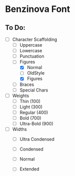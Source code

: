 Benzinova Font
==============

To Do:
------
- [ ] Character Scaffolding
	- [ ] Uppercase
	- [ ] Lowercase
	- [ ] Punctuation
	- [ ] Figures
		- [x] Normal
		- [ ] OldStyle
		- [x] Figures
	- [ ] Braces
	- [ ] Special Chars
- [ ] Weights
	- [ ] Thin (100)
	- [ ] Light (300)
	- [ ] Regular (400)
	- [ ] Bold (700)
	- [ ] Ultra-Bold (900)
- [ ] Widths
	- [ ] Ultra Condensed
	- [ ] Condensed
	- [ ] Normal
	- [ ] Extended

